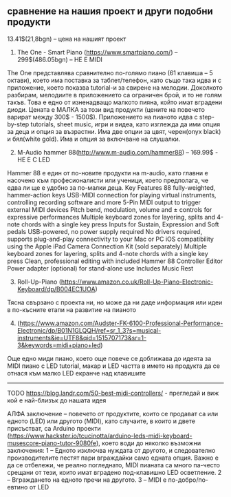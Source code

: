 ## сравнение на нашия проект и други подобни продукти
13.41$(21,8bgn) – цена на нашият проект
1. The One - Smart Piano (https://www.smartpiano.com/) – 299$(486.05bgn) – НЕ Е MIDI

  The One представлява сравнително по-голямо пиано (61 клавиша – 5 октави), което има поставка за таблет/телефон, като също  така идва и с приложение, което показва tutorial-и за свирене на мелодии. Доколкото разбирам, мелодиите в приложението са ограничен брой, и то не голям такъв. Това е едно от изненадващо малкото пияна, който имат вградени диоди. Цената е МАЛКА за този вид продукти (цените на повечето варират между 300$ - 1500$). Приложението на пианото идва с step-by-step tutorials, sheet music, игри и видеа, като изглежда да ими опция за деца и опция за възрастни. Има две опции за цвят, черен(onyx black) и бял(white gold). Има и опция за включване на слушалки.

2. M-Audio hammer 88(http://www.m-audio.com/hammer88) – 169.99$ - НЕ Е С LED

  Hammer 88 е един от по-новите продукти на m-audio, като главни е насочено към професионалисти или ученици, което предполага, че едва ли ще е удобно за по-малки деца. 
Key Features
88 fully-weighted, hammer-action keys
USB-MIDI connection for playing virtual instruments, controlling recording software and more
5-Pin MIDI output to trigger external MIDI devices
Pitch bend, modulation, volume and ± controls for expressive performances
Multiple keyboard zones for layering, splits and 4-note chords with a single key press
Inputs for Sustain, Expression and Soft pedals
USB-powered, no power supply required
No drivers required, supports plug-and-play connectivity to your Mac or PC
iOS compatibility using the Apple iPad Camera Connection Kit (sold separately)
Multiple keyboard zones for layering, splits and 4-note chords with a single key press
Clean, professional editing with included Hammer 88 Controller Editor
Power adapter (optional) for stand-alone use
Includes Music Rest

3. Roll-Up-Piano (https://www.amazon.co.uk/Roll-Up-Piano-Electronic-Keyboard/dp/B004EC1UOA) 

  Тясна свързано с проекта ни, но може да ни даде информация или идеи в по-късните етапи на развитие на пианото

4. (https://www.amazon.com/Audster-FK-6100-Professional-Performance-Electronic/dp/B01N1GLQQH/ref=sr_1_3?s=musical-instruments&ie=UTF8&qid=1515707173&sr=1-3&keywords=midi+piano+led) 

  Още едно миди пиано, което още повече се доближава до идеята за MIDI пиано с LED tutorial, макар и LED частта в името на продукта да се отнася към малко LED екранче над клавишите

-------

TODO https://blog.landr.com/50-best-midi-controllers/ - прегледай и виж кой е най-близък до нашата идея

  АЛФА заключение – повечето от продуктите, които се продават са или едното (LED) или другото (MIDI), като случаите, в които и двете присъстват, са Arduino проекти (https://www.hackster.io/tcucinotta/arduino-leds-midi-keyboard-musescore-piano-tutor-9080fe), което води до няколко възможни заключения:
	1 – Едното изключва нуждата от другото, и следователно производителите пестят пари вграждайки само едната опция. Важно е да се отбележи, че реално погледнато, MIDI пианата са много па-често срещани от тези, които имат вградено под-клавишно LED осветление.
	2 – Вграждането на едното пречи на другото.
	3 – MIDI е по-добро/по-евтино от LED
